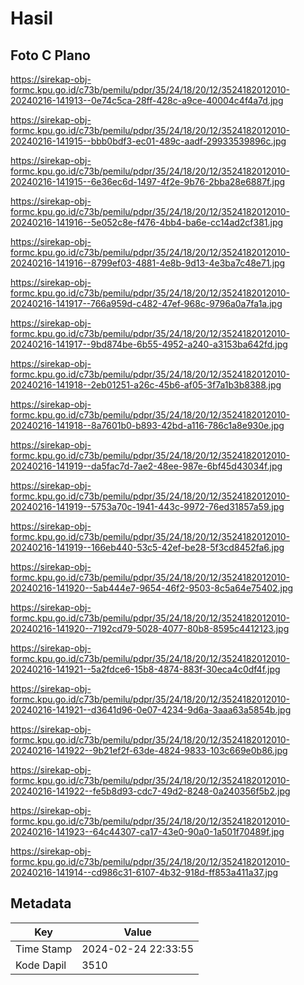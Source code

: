 # Hasil

## Foto C Plano

https://sirekap-obj-formc.kpu.go.id/c73b/pemilu/pdpr/35/24/18/20/12/3524182012010-20240216-141913--0e74c5ca-28ff-428c-a9ce-40004c4f4a7d.jpg

https://sirekap-obj-formc.kpu.go.id/c73b/pemilu/pdpr/35/24/18/20/12/3524182012010-20240216-141915--bbb0bdf3-ec01-489c-aadf-29933539896c.jpg

https://sirekap-obj-formc.kpu.go.id/c73b/pemilu/pdpr/35/24/18/20/12/3524182012010-20240216-141915--6e36ec6d-1497-4f2e-9b76-2bba28e6887f.jpg

https://sirekap-obj-formc.kpu.go.id/c73b/pemilu/pdpr/35/24/18/20/12/3524182012010-20240216-141916--5e052c8e-f476-4bb4-ba6e-cc14ad2cf381.jpg

https://sirekap-obj-formc.kpu.go.id/c73b/pemilu/pdpr/35/24/18/20/12/3524182012010-20240216-141916--8799ef03-4881-4e8b-9d13-4e3ba7c48e71.jpg

https://sirekap-obj-formc.kpu.go.id/c73b/pemilu/pdpr/35/24/18/20/12/3524182012010-20240216-141917--766a959d-c482-47ef-968c-9796a0a7fa1a.jpg

https://sirekap-obj-formc.kpu.go.id/c73b/pemilu/pdpr/35/24/18/20/12/3524182012010-20240216-141917--9bd874be-6b55-4952-a240-a3153ba642fd.jpg

https://sirekap-obj-formc.kpu.go.id/c73b/pemilu/pdpr/35/24/18/20/12/3524182012010-20240216-141918--2eb01251-a26c-45b6-af05-3f7a1b3b8388.jpg

https://sirekap-obj-formc.kpu.go.id/c73b/pemilu/pdpr/35/24/18/20/12/3524182012010-20240216-141918--8a7601b0-b893-42bd-a116-786c1a8e930e.jpg

https://sirekap-obj-formc.kpu.go.id/c73b/pemilu/pdpr/35/24/18/20/12/3524182012010-20240216-141919--da5fac7d-7ae2-48ee-987e-6bf45d43034f.jpg

https://sirekap-obj-formc.kpu.go.id/c73b/pemilu/pdpr/35/24/18/20/12/3524182012010-20240216-141919--5753a70c-1941-443c-9972-76ed31857a59.jpg

https://sirekap-obj-formc.kpu.go.id/c73b/pemilu/pdpr/35/24/18/20/12/3524182012010-20240216-141919--166eb440-53c5-42ef-be28-5f3cd8452fa6.jpg

https://sirekap-obj-formc.kpu.go.id/c73b/pemilu/pdpr/35/24/18/20/12/3524182012010-20240216-141920--5ab444e7-9654-46f2-9503-8c5a64e75402.jpg

https://sirekap-obj-formc.kpu.go.id/c73b/pemilu/pdpr/35/24/18/20/12/3524182012010-20240216-141920--7192cd79-5028-4077-80b8-8595c4412123.jpg

https://sirekap-obj-formc.kpu.go.id/c73b/pemilu/pdpr/35/24/18/20/12/3524182012010-20240216-141921--5a2fdce6-15b8-4874-883f-30eca4c0df4f.jpg

https://sirekap-obj-formc.kpu.go.id/c73b/pemilu/pdpr/35/24/18/20/12/3524182012010-20240216-141921--d3641d96-0e07-4234-9d6a-3aaa63a5854b.jpg

https://sirekap-obj-formc.kpu.go.id/c73b/pemilu/pdpr/35/24/18/20/12/3524182012010-20240216-141922--9b21ef2f-63de-4824-9833-103c669e0b86.jpg

https://sirekap-obj-formc.kpu.go.id/c73b/pemilu/pdpr/35/24/18/20/12/3524182012010-20240216-141922--fe5b8d93-cdc7-49d2-8248-0a240356f5b2.jpg

https://sirekap-obj-formc.kpu.go.id/c73b/pemilu/pdpr/35/24/18/20/12/3524182012010-20240216-141923--64c44307-ca17-43e0-90a0-1a501f70489f.jpg

https://sirekap-obj-formc.kpu.go.id/c73b/pemilu/pdpr/35/24/18/20/12/3524182012010-20240216-141914--cd986c31-6107-4b32-918d-ff853a411a37.jpg


## Metadata

| Key        | Value               |
| ---------- | ------------------- |
| Time Stamp | 2024-02-24 22:33:55 |
| Kode Dapil | 3510                |




